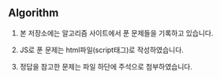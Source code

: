 ## Algorithm


1. 본 저장소에는 알고리즘 사이트에서 푼 문제들을 기록하고 있습니다.

2. JS로 푼 문제는 html파일(script태그)로 작성하였습니다.

3. 정답을 참고한 문제는 파일 하단에 주석으로 첨부하였습니다.